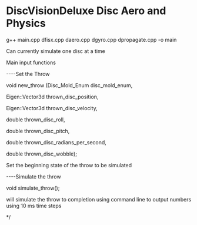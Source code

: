 # DiscVisionDeluxe Disc Aero and Physics

g++ main.cpp dfisx.cpp daero.cpp dgyro.cpp dpropagate.cpp -o main



Can currently simulate one disc at a time


Main input functions 


----Set the Throw


void new_throw 
  (Disc_Mold_Enum disc_mold_enum,
   
   Eigen::Vector3d thrown_disc_position,
   
   Eigen::Vector3d thrown_disc_velocity, 
   
   double thrown_disc_roll, 
   
   double thrown_disc_pitch, 
   
   double thrown_disc_radians_per_second, 
   
   double thrown_disc_wobble);






Set the beginning state of the throw to be simulated


----Simulate the throw


void simulate_throw();


will simulate the throw to completion using command line to output numbers using 10 ms time steps

*/
